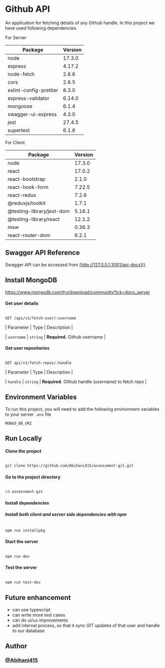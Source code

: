 # Github API

An application for fetching details of any Github handle.
In this project we have used following dependencies.

For Server

| Package                | Version |
| ---------------------- | ------- |
| node                   | 17.3.0  |
| express                | 4.17.2  |
| node-fetch             | 2.6.6   |
| cors                   | 2.8.5   |
| eslint-config-prettier | 8.3.0   |
| express-validator      | 6.14.0  |
| mongoose               | 6.1.4   |
| swagger-ui-express     | 4.3.0   |
| jest                   | 27.4.5  |
| supertest              | 6.1.6   |

For Client

| Package                   | Version |
| ------------------------- | ------- |
| node                      | 17.3.0  |
| react                     | 17.0.2  |
| react-bootstrap           | 2.1.0   |
| react-hook-form           | 7.22.5  |
| react-redux               | 7.2.6   |
| @reduxjs/toolkit          | 1.7.1   |
| @testing-library/jest-dom | 5.16.1  |
| @testing-library/react    | 12.1.2  |
| msw                       | 0.36.3  |
| react-router-dom          | 6.2.1   |

## Swagger API Reference

Swagger API can be accessed from [http://127.0.0.1:3001/api-docs]()

## Install MongoDB

https://www.mongodb.com/try/download/community?tck=docs_server

#### Get user details

```http

GET /api/v1/fetch-user/:username

```

| Parameter | Type | Description |

| `username` | `string` | **Required**. Github username |

#### Get user repositories

```http

GET api/v1/fetch-repos/:handle

```

| Parameter | Type | Description |

| `handle` | `string` | **Required**. Github handle (username) to fetch repo |

## Environment Variables

To run this project, you will need to add the following environment variables to your server `.env` file

`MONGO_DB_URI`

## Run Locally

#### Clone the project

```bash

git clone https://github.com/Abihani415/assessment-git.git

```

#### Go to the project directory

```bash

cd assessment-git

```

#### Install dependencies

##### Install both client and server side dependencies with npm

```bash

npm run installpkg

```

#### Start the server

```bash

npm run dev

```

#### Test the server

```bash

npm run test-dev
```

## Future enhancement

- can use typescript
- can write more test cases
- can do ui/ux improvements
- add internal process, so that it sync GIT updates of that user and handle to our database

## Author

### [@Abihani415](https://www.github.com/Abihani415)
